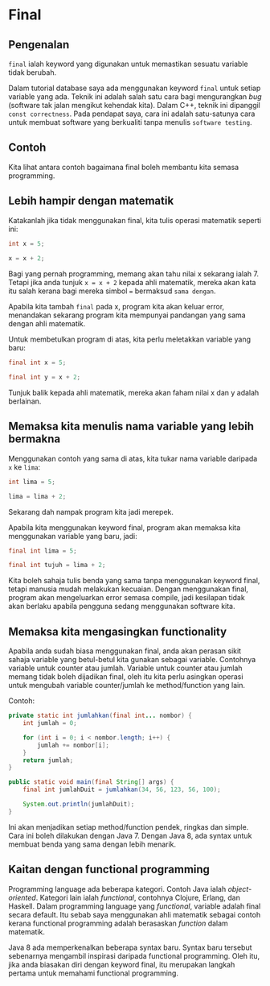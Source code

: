 # Final

## Pengenalan

`final` ialah keyword yang digunakan untuk memastikan sesuatu variable tidak
berubah.

Dalam tutorial database saya ada menggunakan keyword `final` untuk setiap
variable yang ada. Teknik ini adalah salah satu cara bagi mengurangkan _bug_
(software tak jalan mengikut kehendak kita). Dalam C++, teknik ini dipanggil
`const correctness`. Pada pendapat saya, cara ini adalah satu-satunya cara untuk
membuat software yang berkualiti tanpa menulis `software testing`.

## Contoh

Kita lihat antara contoh bagaimana final boleh membantu kita semasa programming.

## Lebih hampir dengan matematik

Katakanlah jika tidak menggunakan final, kita tulis operasi matematik seperti ini:

```java
int x = 5;
        
x = x + 2;
```

Bagi yang pernah programming, memang akan tahu nilai x sekarang ialah 7. Tetapi
jika anda tunjuk `x = x + 2` kepada ahli matematik, mereka akan kata itu salah
kerana bagi mereka simbol `=` bermaksud `sama dengan`.

Apabila kita tambah `final` pada x, program kita akan keluar error, menandakan
sekarang program kita mempunyai pandangan yang sama dengan ahli matematik.

Untuk membetulkan program di atas, kita perlu meletakkan variable yang baru:

```java
final int x = 5;

final int y = x + 2;
```

Tunjuk balik kepada ahli matematik, mereka akan faham nilai x dan y adalah
berlainan.

## Memaksa kita menulis nama variable yang lebih bermakna

Menggunakan contoh yang sama di atas, kita tukar nama variable daripada `x` ke
`lima`:

```java
int lima = 5;

lima = lima + 2;
```

Sekarang dah nampak program kita jadi merepek.

Apabila kita menggunakan keyword final, program akan memaksa kita menggunakan
variable yang baru, jadi:

```java
final int lima = 5;

final int tujuh = lima + 2;
```

Kita boleh sahaja tulis benda yang sama tanpa menggunakan keyword final, tetapi
manusia mudah melakukan kecuaian. Dengan menggunakan final, program akan
mengeluarkan error semasa compile, jadi kesilapan tidak akan berlaku apabila
pengguna sedang menggunakan software kita.

## Memaksa kita mengasingkan functionality

Apabila anda sudah biasa menggunakan final, anda akan perasan sikit sahaja
variable yang betul-betul kita gunakan sebagai variable. Contohnya variable
untuk counter atau jumlah. Variable untuk counter atau jumlah memang tidak boleh
dijadikan final, oleh itu kita perlu asingkan operasi untuk mengubah variable
counter/jumlah ke method/function yang lain.

Contoh:

```java
private static int jumlahkan(final int... nombor) {
    int jumlah = 0;

    for (int i = 0; i < nombor.length; i++) {
        jumlah += nombor[i];
    }
    return jumlah;
}

public static void main(final String[] args) {
    final int jumlahDuit = jumlahkan(34, 56, 123, 56, 100);

    System.out.println(jumlahDuit);
}
```

Ini akan menjadikan setiap method/function pendek, ringkas dan simple. Cara ini
boleh dilakukan dengan Java 7. Dengan Java 8, ada syntax untuk membuat benda
yang sama dengan lebih menarik.

## Kaitan dengan functional programming

Programming language ada beberapa kategori. Contoh Java ialah _object-oriented_.
Kategori lain ialah _functional_, contohnya Clojure, Erlang, dan Haskell. Dalam
programming language yang _functional_, variable adalah final secara default.
Itu sebab saya menggunakan ahli matematik sebagai contoh kerana functional
programming adalah berasaskan _function_ dalam matematik.

Java 8 ada memperkenalkan beberapa syntax baru. Syntax baru tersebut sebenarnya
mengambil inspirasi daripada functional programming. Oleh itu, jika anda
biasakan diri dengan keyword final, itu merupakan langkah pertama untuk memahami
functional programming.
